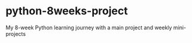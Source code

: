 # python-8weeks-project
My 8-week Python learning journey with a main project and weekly mini-projects
